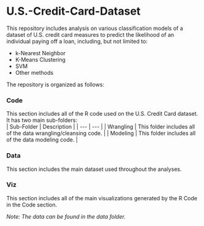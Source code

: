 # U.S.-Credit-Card-Dataset
This repository includes analysis on various classification models of a dataset of U.S. credit card measures to predict the likelihood of an individual paying off a loan, including, but not limited to:
  - k-Nearest Neighbor  
  - K-Means Clustering  
  - SVM    
  - Other methods  
  
The repository is organized as follows:  
### Code   
This section includes all of the R code used on the U.S. Credit Card dataset. It has two main sub-folders:  
| Sub-Folder | Description |
| --- | --- |
| Wrangling | This folder includes all of the data wrangling/cleansing code. |
| Modeling | This folder includes all of the data modeling code. |

### Data  
This section includes the main dataset used throughout the analyses.  

### Viz  
This section includes all of the main visualizations generated by the R Code in the Code section.  
  
*Note: The data can be found in the data folder.*